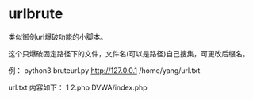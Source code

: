 # urlbrute

类似御剑url爆破功能的小脚本。

这个只爆破固定路径下的文件，文件名(可以是路径)自己搜集，可更改后缀名。


例：
      python3 bruteurl.py http://127.0.0.1 /home/yang/url.txt


url.txt 内容如下：
      1
      2.php
      DVWA/index.php
      
      

